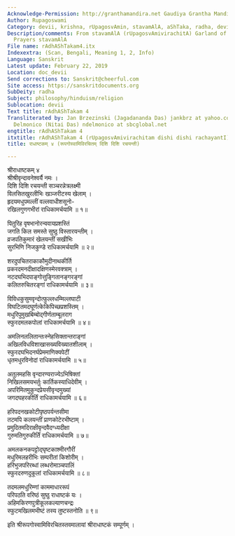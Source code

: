 ```yaml
---
Acknowledge-Permission: http://granthamandira.net Gaudiya Grantha Mandira
Author: Rupagoswami
Category: devii, krishna, rUpagosvAmin, stavamAlA, aShTaka, radha, devii, devI
Description/comments: From stavamAlA (rUpagosvAmivirachitA) Garland of Devotional
  Prayers stavamAlA
File name: rAdhAShTakam4.itx
Indexextra: (Scan, Bengali, Meaning 1, 2, Info)
Language: Sanskrit
Latest update: February 22, 2019
Location: doc_devii
Send corrections to: Sanskrit@cheerful.com
Site access: https://sanskritdocuments.org
SubDeity: radha
Subject: philosophy/hinduism/religion
Sublocation: devii
Text title: rAdhAShTakam 4
Transliterated by: Jan Brzezinski (Jagadananda Das) jankbrz at yahoo.com and Neal
  Delmonico (Nitai Das) ndelmonico at sbcglobal.net
engtitle: rAdhAShTakam 4
itxtitle: rAdhAShTakam 4 (rUpagosvAmivirachitam dishi dishi rachayantI)
title: राधाष्टकम् ४ (रूपगोस्वामिविरचितम् दिशि दिशि रचयन्ती)

---
```

  
 श्रीराधाष्टकम् ४   
श्रीश्रीवृन्दावनेश्वर्यै नमः ।  
दिशि दिशि रचयन्ती सञ्चरन्नेत्रलक्ष्मी  
     विलसितखुरलीभिः खञ्जरीटस्य खेलाम् ।  
हृदयमधुपमल्लीं वल्लवाधीशसूनो-  
     रखिलगुणगभीरां राधिकामर्चयामि ॥ १॥  
  
पितुरिह वृषभानोरन्ववायप्रशस्तिं  
     जगति किल समस्ते सुष्ठु विस्तारयन्तीम् ।  
व्रजपतिकुमारं खेलयन्तीं सखीभिः  
     सुरभिणि निजकुण्डे राधिकामर्चयामि ॥ २॥  
  
शरदुपचितराकाकौमुदीनाथकीर्ति  
     प्रकरदमनदीक्षादक्षिणस्मेरवक्त्राम् ।  
नटदघभिदपाङ्गोत्तुङ्गितानङ्गरङ्गां  
     कलितरुचितरङ्गां राधिकामर्चयामि ॥ ३॥  
  
विविधकुसुमवृन्दोत्फुल्लधम्मिल्लघाटी  
     विघटितमदघूर्णत्केकिपिच्छप्रशस्तिम् ।  
मधुरिपुमुखबिम्बोद्गीर्णताम्बूलराग  
     स्फुरदमलकपोलां राधिकामर्चयामि ॥ ४॥  
  
अमलिनललितान्तःस्नेहसिक्तान्तराङ्गां  
     अखिलविधविशाखासख्यविख्यातशीलाम् ।  
स्फुरदघभिदनर्घप्रेममाणिक्यपेटीं  
     धृतमधुरविनोदां राधिकामर्चयामि ॥ ५॥  
  
अतुलमहसि वृन्दारण्यराज्येऽभिषिक्तां  
     निखिलसमयभर्तुः कार्तिकस्याधिदेवीम् ।  
अपरिमितमुकुन्दप्रेयसीवृन्दमुख्यां  
     जगदघहरकीर्तिं राधिकामर्चयामि ॥ ६॥  
  
हरिपदनखकोटीपृष्ठपर्यन्तसीमा  
     तटमपि कलयन्तीं प्राणकोटेरभीष्टाम् ।  
प्रमुदितमदिराक्षीवृन्दवैदग्ध्यदीक्षा  
     गुरुमतिगुरुकीर्तिं राधिकामर्चयामि ॥ ७॥  
  
अमलकनकपट्टोद्घृष्टकाश्मीरगौरीं  
     मधुरिमलहरीभिः सम्परीतां किशोरीम् ।  
हरिभुजपरिरब्धां लब्धरोमाञ्चपालिं  
     स्फुरदरुणदुकूलां राधिकामर्चयामि ॥ ८॥  
  
तदमलमधुरिम्णां काममाधाररूपं  
     परिपठति वरिष्ठं सुष्ठु राधाष्टकं यः ।  
अहिमकिरणपुत्रीकूलकल्याणचन्द्रः  
     स्फुटमखिलमभीष्टं तस्य तुष्टस्तनोति ॥ ९॥  
  
इति श्रीरूपगोस्वामिविरचितस्तवमालायां श्रीराधाष्टकं सम्पूर्णम् ।  
  
  
  
